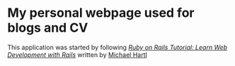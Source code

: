 # My personal webpage used for blogs and CV

This application was started by following [*Ruby on Rails Tutorial: Learn Web Development with Rails*](http://www.railstutorial.org/) written by [Michael Hartl](http://www.michaelhartl.com/)
